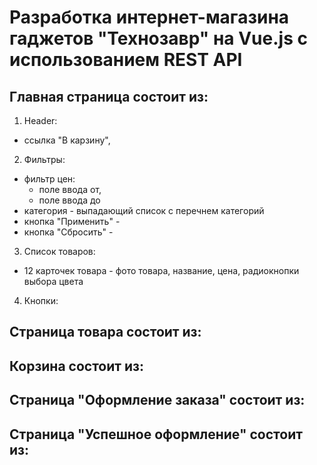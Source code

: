 # Разработка интернет-магазина гаджетов "Технозавр" на Vue.js с использованием REST API

## Главная страница состоит из:

1. Header:
  - ссылка "В карзину", 
2. Фильтры:
  - фильтр цен:
    - поле ввода от,
    - поле ввода до
  - категория - выпадающий список с перечнем категорий
  - кнопка "Применить" - 
  - кнопка "Сбросить" - 

3. Список товаров:
  - 12 карточек товара - фото товара, название, цена, радиокнопки выбора цвета
4. Кнопки:

## Страница товара состоит из:

## Корзина состоит из:

## Страница "Оформление заказа" состоит из:

## Страница "Успешное оформление" состоит из: